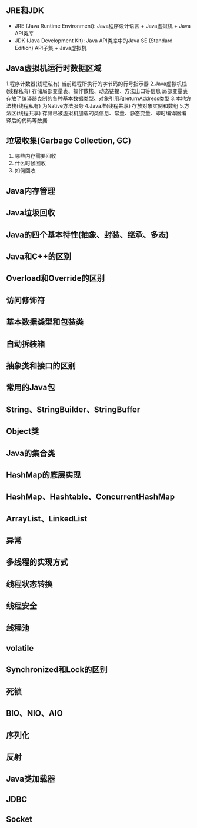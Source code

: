 ## JRE和JDK
* JRE (Java Runtime Environment): Java程序设计语言 + Java虚拟机 + Java API类库
* JDK (Java Development Kit): Java API类库中的Java SE (Standard Edition) API子集 + Java虚拟机
## Java虚拟机运行时数据区域
1.程序计数器(线程私有)
  当前线程所执行的字节码的行号指示器
2.Java虚拟机栈(线程私有)
  存储局部变量表、操作数栈、动态链接、方法出口等信息
  局部变量表存放了编译器克制的各种基本数据类型、对象引用和returnAddress类型
3.本地方法栈(线程私有)
  为Native方法服务
4.Java堆(线程共享)
  存放对象实例和数组
5.方法区(线程共享)
  存储已被虚拟机加载的类信息、常量、静态变量、即时编译器编译后的代码等数据
## 垃圾收集(Garbage Collection, GC)
1. 哪些内存需要回收
2. 什么时候回收
3. 如何回收
## Java内存管理
## Java垃圾回收
## Java的四个基本特性(抽象、封装、继承、多态)
## Java和C++的区别
## Overload和Override的区别
## 访问修饰符
## 基本数据类型和包装类
## 自动拆装箱
## 抽象类和接口的区别
## 常用的Java包
## String、StringBuilder、StringBuffer
## Object类
## Java的集合类
## HashMap的底层实现
## HashMap、Hashtable、ConcurrentHashMap
## ArrayList、LinkedList
## 异常
## 多线程的实现方式
## 线程状态转换
## 线程安全
## 线程池
## volatile
## Synchronized和Lock的区别
## 死锁
## BIO、NIO、AIO
## 序列化
## 反射
## Java类加载器
## JDBC
## Socket
